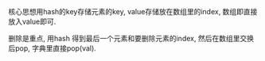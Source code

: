 核心思想用hash的key存储元素的key, value存储放在数组里的index, 数组即直接放入value即可.

删除是重点, 用hash 得到最后一个元素和要删除元素的index, 然后在数组里交换后pop, 字典里直接pop(val).
